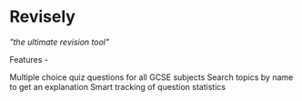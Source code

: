 # Revisely

*"the ultimate revision tool"*

Features -

Multiple choice quiz questions for all GCSE subjects
Search topics by name to get an explanation
Smart tracking of question statistics


